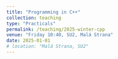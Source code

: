 ```yaml
---
title: "Programming in C++"
collection: teaching
type: "Practicals"
permalink: /teaching/2025-winter-cpp
venue: "Friday 10:40, SU2, Malá Strana"
date: 2025-01-01
# location: "Malá Strana, SU2"
---
```

